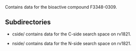 Contains data for the bioactive compound F3348-0309.

## Subdirectories

- cside/ contains data for the C-side search space on rv1821.

- nside/ contains data for the N-side search space on rv1821.

